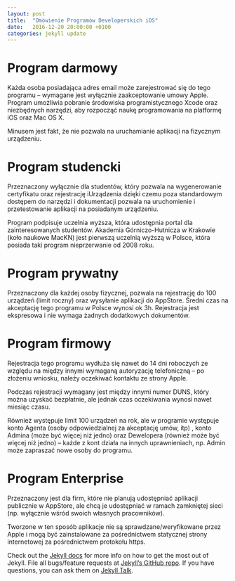 ```yaml
---
layout: post
title:  "Omówienie Programów Developerskich iOS"
date:   2016-12-20 20:00:00 +0100
categories: jekyll update
---
```

# Program darmowy
Każda osoba posiadająca adres email może zarejestrować się do tego programu – wymagane jest wyłącznie zaakceptowanie umowy Apple. Program umożliwia pobranie środowiska programistycznego Xcode oraz niezbędnych narzędzi, aby rozpocząć naukę programowania na platformę iOS oraz Mac OS X.

Minusem jest fakt, że nie pozwala na uruchamianie aplikacji na fizycznym urządzeniu.

# Program studencki
Przeznaczony wyłącznie dla studentów, który pozwala na wygenerowanie certyfikatu oraz rejestrację iUrządzenia dzięki czemu poza standardowym dostępem do narzędzi i dokumentacji pozwala na uruchomienie i przetestowanie aplikacji na posiadanym urządzeniu.

Program podpisuje uczelnia wyższa, która udostępnia portal dla zainteresowanych studentów. Akademia Górniczo-Hutnicza w Krakowie (koło naukowe MacKN) jest pierwszą uczelnią wyższą w Polsce, która posiada taki program nieprzerwanie od 2008 roku.

# Program prywatny
Przeznaczony dla każdej osoby fizycznej, pozwala na rejestrację do 100 urządzeń (limit roczny) oraz wysyłanie aplikacji do AppStore. Średni czas na akceptację tego programu w Polsce wynosi ok 3h. Rejestracja jest ekspresowa i nie wymaga żadnych dodatkowych dokumentów.

# Program firmowy
Rejestracja tego programu wydłuża się nawet do 14 dni roboczych ze względu na między innymi wymaganą autoryzację telefoniczną – po złożeniu wniosku, należy oczekiwać kontaktu ze strony Apple.

Podczas rejestracji wymagany jest między innymi numer DUNS, który można uzyskać bezpłatnie, ale jednak czas oczekiwania wynosi nawet miesiąc czasu.

Również występuje limit 100 urządzeń na rok, ale w programie występuje konto Agenta (osoby odpowiedzialnej za akceptację umów, itp) ,  konto Admina (może być więcej niż jedno) oraz Dewelopera (również może być więcej niż jedno) – każde z kont działa na innych uprawnieniach, np. Admin może zapraszać nowe osoby do programu.

# Program Enterprise
Przeznaczony jest dla firm, które nie planują udostępniać aplikacji publicznie w AppStore, ale chcą je udostępniać w ramach zamkniętej sieci (np. wyłącznie wśród swoich własnych pracowników).

Tworzone w ten sposób aplikacje nie są sprawdzane/weryfikowane przez Apple i mogą być zainstalowane za pośrednictwem statycznej strony internetowej za pośrednictwem protokołu https.

Check out the [Jekyll docs][jekyll-docs] for more info on how to get the most out of Jekyll. File all bugs/feature requests at [Jekyll’s GitHub repo][jekyll-gh]. If you have questions, you can ask them on [Jekyll Talk][jekyll-talk].

[jekyll-docs]: https://jekyllrb.com/docs/home
[jekyll-gh]:   https://github.com/jekyll/jekyll
[jekyll-talk]: https://talk.jekyllrb.com/
